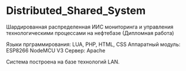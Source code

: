 # Distributed_Shared_System
Шардированная распределенная ИИС мониторинга и управления технологическими процессами на нефтебазе (Дипломная работа)

Языки прграммирования: LUA, PHP, HTML, CSS
Аппаратный модуль: ESP8266 NodeMCU V3
Сервер: Apache

Система построена на базе технологий LAN.

